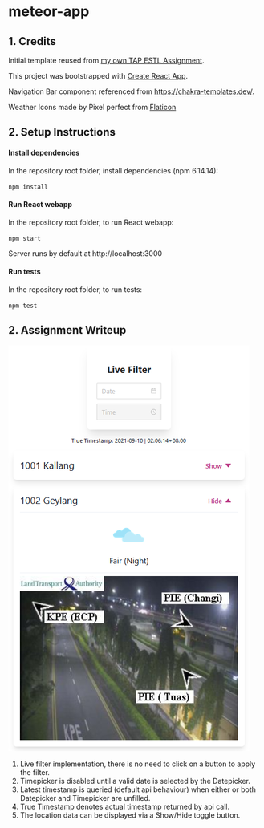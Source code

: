 # meteor-app

## 1. Credits

Initial template reused from [my own TAP ESTL Assignment](https://github.com/Permas-Teo/salary-app).

This project was bootstrapped with [Create React App](https://github.com/facebook/create-react-app).

Navigation Bar component referenced from https://chakra-templates.dev/.

Weather Icons made by Pixel perfect from [Flaticon](www.flaticon.com)

## 2. Setup Instructions

#### Install dependencies

In the repository root folder, install dependencies (npm 6.14.14):

`npm install`

#### Run React webapp

In the repository root folder, to run React webapp:

`npm start`

Server runs by default at http://localhost:3000

#### Run tests

In the repository root folder, to run tests:

`npm test`

## 2. Assignment Writeup

![Screenshot](public/pic.png)

1. Live filter implementation, there is no need to click on a button to apply the filter.
1. Timepicker is disabled until a valid date is selected by the Datepicker.
1. Latest timestamp is queried (default api behaviour) when either or both Datepicker and Timepicker are unfilled.
1. True Timestamp denotes actual timestamp returned by api call.
1. The location data can be displayed via a Show/Hide toggle button.
